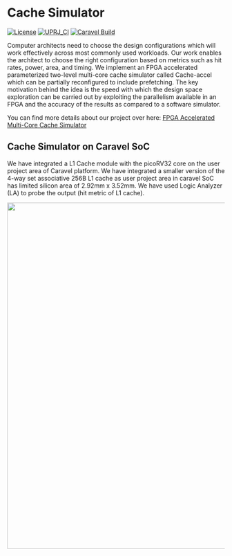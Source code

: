# Cache Simulator

[![License](https://img.shields.io/badge/License-Apache%202.0-blue.svg)](https://opensource.org/licenses/Apache-2.0) [![UPRJ_CI](https://github.com/efabless/caravel_project_example/actions/workflows/user_project_ci.yml/badge.svg)](https://github.com/efabless/caravel_project_example/actions/workflows/user_project_ci.yml) [![Caravel Build](https://github.com/efabless/caravel_project_example/actions/workflows/caravel_build.yml/badge.svg)](https://github.com/efabless/caravel_project_example/actions/workflows/caravel_build.yml)

Computer architects need to choose the design configurations which will work effectively across most commonly used workloads. Our work enables the architect to choose the right configuration based on metrics such as hit rates, power, area, and timing. We implement an FPGA accelerated parameterized two-level multi-core cache simulator called Cache-accel which can be partially reconfigured to include prefetching. The key motivation behind the idea is the speed with which the design space exploration can be carried out by exploiting the parallelism available in an FPGA and the accuracy of the results as compared to a software simulator.

You can find more details about our project over here: [FPGA Accelerated Multi-Core Cache Simulator](https://github.com/shivanishah269/FPGA_based_Multicore_Cache_Simuator)

## Cache Simulator on Caravel SoC
We have integrated a L1 Cache module with the picoRV32 core on the user project area of Caravel platform. We have integrated a smaller version of the 4-way set associative 256B L1 cache as user project area in caravel SoC has limited silicon area of 2.92mm x 3.52mm. We have used Logic Analyzer (LA) to probe the output (hit metric of L1 cache).

<a href = "url"><img src = "https://user-images.githubusercontent.com/15063738/158312888-f4e65a2f-1dce-4c08-83eb-4053ac25368b.png" width="800">
